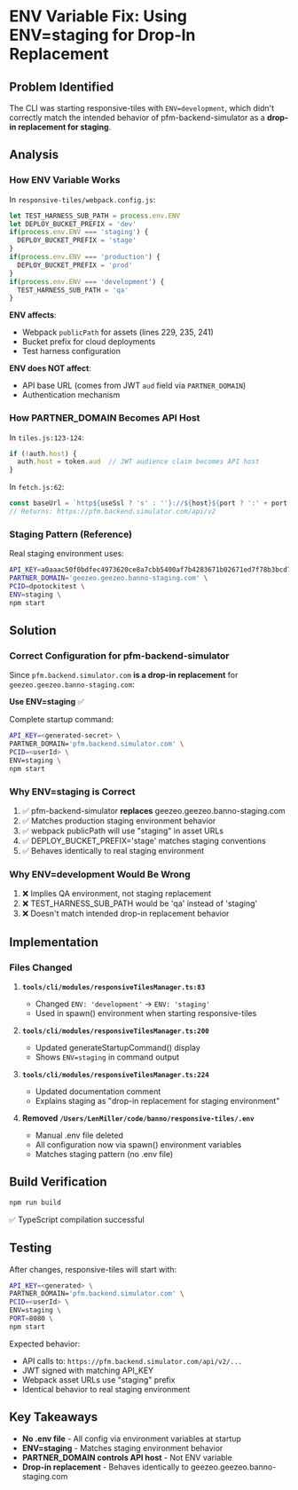 # ENV Variable Fix: Using ENV=staging for Drop-In Replacement

## Problem Identified

The CLI was starting responsive-tiles with `ENV=development`, which didn't correctly match the intended behavior of pfm-backend-simulator as a **drop-in replacement for staging**.

## Analysis

### How ENV Variable Works

In `responsive-tiles/webpack.config.js`:

```javascript
let TEST_HARNESS_SUB_PATH = process.env.ENV
let DEPLOY_BUCKET_PREFIX = 'dev'
if(process.env.ENV === 'staging') {
  DEPLOY_BUCKET_PREFIX = 'stage'
}
if(process.env.ENV === 'production') {
  DEPLOY_BUCKET_PREFIX = 'prod'
}
if(process.env.ENV === 'development') {
  TEST_HARNESS_SUB_PATH = 'qa'
}
```

**ENV affects**:
- Webpack `publicPath` for assets (lines 229, 235, 241)
- Bucket prefix for cloud deployments
- Test harness configuration

**ENV does NOT affect**:
- API base URL (comes from JWT `aud` field via `PARTNER_DOMAIN`)
- Authentication mechanism

### How PARTNER_DOMAIN Becomes API Host

In `tiles.js:123-124`:
```javascript
if (!auth.host) {
  auth.host = token.aud  // JWT audience claim becomes API host
}
```

In `fetch.js:62`:
```javascript
const baseUrl = `http${useSsl ? 's' : ''}://${host}${port ? ':' + port : ''}`
// Returns: https://pfm.backend.simulator.com/api/v2
```

### Staging Pattern (Reference)

Real staging environment uses:
```bash
API_KEY=a0aaac50f0bdfec4973620ce8a7cbb5400af7b4283671b02671ed7f78b3bcd733a8dc791643f88ed2e0f4505298a9efbd51e34fdeb10431f5113c7fecccabc95 \
PARTNER_DOMAIN='geezeo.geezeo.banno-staging.com' \
PCID=dpotockitest \
ENV=staging \
npm start
```

## Solution

### Correct Configuration for pfm-backend-simulator

Since `pfm.backend.simulator.com` **is a drop-in replacement** for `geezeo.geezeo.banno-staging.com`:

**Use ENV=staging** ✅

Complete startup command:
```bash
API_KEY=<generated-secret> \
PARTNER_DOMAIN='pfm.backend.simulator.com' \
PCID=<userId> \
ENV=staging \
npm start
```

### Why ENV=staging is Correct

1. ✅ pfm-backend-simulator **replaces** geezeo.geezeo.banno-staging.com
2. ✅ Matches production staging environment behavior
3. ✅ webpack publicPath will use "staging" in asset URLs
4. ✅ DEPLOY_BUCKET_PREFIX='stage' matches staging conventions
5. ✅ Behaves identically to real staging environment

### Why ENV=development Would Be Wrong

1. ❌ Implies QA environment, not staging replacement
2. ❌ TEST_HARNESS_SUB_PATH would be 'qa' instead of 'staging'
3. ❌ Doesn't match intended drop-in replacement behavior

## Implementation

### Files Changed

1. **`tools/cli/modules/responsiveTilesManager.ts:83`**
   - Changed `ENV: 'development'` → `ENV: 'staging'`
   - Used in spawn() environment when starting responsive-tiles

2. **`tools/cli/modules/responsiveTilesManager.ts:200`**
   - Updated generateStartupCommand() display
   - Shows `ENV=staging` in command output

3. **`tools/cli/modules/responsiveTilesManager.ts:224`**
   - Updated documentation comment
   - Explains staging as "drop-in replacement for staging environment"

4. **Removed `/Users/LenMiller/code/banno/responsive-tiles/.env`**
   - Manual .env file deleted
   - All configuration now via spawn() environment variables
   - Matches staging pattern (no .env file)

## Build Verification

```bash
npm run build
```

✅ TypeScript compilation successful

## Testing

After changes, responsive-tiles will start with:
```bash
API_KEY=<generated> \
PARTNER_DOMAIN='pfm.backend.simulator.com' \
PCID=<userId> \
ENV=staging \
PORT=8080 \
npm start
```

Expected behavior:
- API calls to: `https://pfm.backend.simulator.com/api/v2/...`
- JWT signed with matching API_KEY
- Webpack asset URLs use "staging" prefix
- Identical behavior to real staging environment

## Key Takeaways

- **No .env file** - All config via environment variables at startup
- **ENV=staging** - Matches staging environment behavior
- **PARTNER_DOMAIN controls API host** - Not ENV variable
- **Drop-in replacement** - Behaves identically to geezeo.geezeo.banno-staging.com

